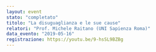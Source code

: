 ```yaml
---
layout: event
stato: "completato"
titolo: "La disuguaglianza e le sue cause"
relatori: "Prof. Michele Raitano (UNI Sapienza Roma)"
data_evento: "2019-05-16"
registrazione: https://youtu.be/9-hsSL9BZBg
---
```


  


